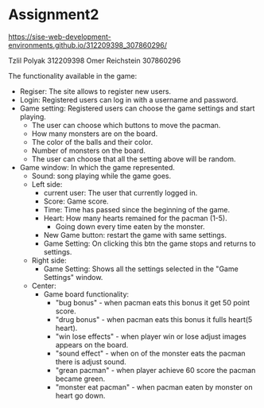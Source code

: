 # Assignment2
 https://sise-web-development-environments.github.io/312209398_307860296/

Tzlil Polyak 312209398 Omer Reichstein 307860296

The functionality available in the game:
- Regiser: The site allows to register new users.
- Login: Registered users can log in with a username and password.
- Game setting: Registered users can choose the game settings and start playing.
    - The user can choose which buttons to move the pacman.
    - How many monsters are on the board.
    - The color of the balls and their color.
    - Number of monsters on the board.
    - The user can choose that all the setting above will be random.
- Game window: In which the game represented.
    - Sound: song playing while the game goes.
    - Left side:
        - current user: The user that currently logged in.
        - Score: Game score.
        - Time: Time has passed since the beginning of the game.
        - Heart: How many hearts remained for the pacman (1-5).
            - Going down every time eaten by the monster.
        - New Game button: restart the game with same settings.
        - Game Setting: On clicking this btn the game stops and returns to settings.
    - Right side:
        - Game Setting: Shows all the settings selected in the "Game Settings" window.
    - Center:
        - Game board functionality:
            - "bug bonus" - when pacman eats this bonus it get 50 point score.
            - "drug bonus" - when pacman eats this bonus it fulls heart(5 heart).
            - "win lose effects" - when player win or lose adjust images appears on the board.
            - "sound effect" - when on of the monster eats the pacman there is adjust sound.
            - "grean pacman" - when player achieve 60 score the pacman became green.
            - "monster eat pacman" - when pacman eaten by monster on heart go down.